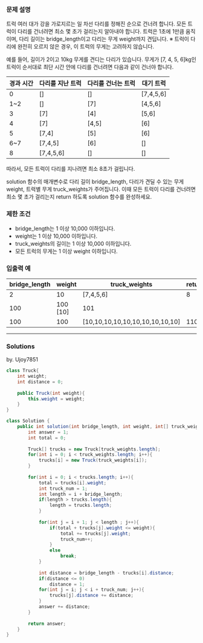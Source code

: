 ### 문제 설명
트럭 여러 대가 강을 가로지르는 일 차선 다리를 정해진 순으로 건너려 합니다. 모든 트럭이 다리를 건너려면 최소 몇 초가 걸리는지 알아내야 합니다. 트럭은 1초에 1만큼 움직이며, 다리 길이는 bridge_length이고 다리는 무게 weight까지 견딥니다.
※ 트럭이 다리에 완전히 오르지 않은 경우, 이 트럭의 무게는 고려하지 않습니다.

예를 들어, 길이가 2이고 10kg 무게를 견디는 다리가 있습니다. 무게가 [7, 4, 5, 6]kg인 트럭이 순서대로 최단 시간 안에 다리를 건너려면 다음과 같이 건너야 합니다.

|경과 시간	|다리를 지난 트럭	|다리를 건너는 트럭	|대기 트럭|
|--|--|--|--|
|0	|[]	|[]|	[7,4,5,6]|
|1~2	|[]|	[7]|	[4,5,6]|
|3	|[7]|	[4]|	[5,6]|
|4	|[7]|	[4,5]|	[6]|
|5	|[7,4]|	[5]|	[6]|
|6~7	|[7,4,5]|	[6]|	[]|
|8	|[7,4,5,6]|	[]|	[]|

따라서, 모든 트럭이 다리를 지나려면 최소 8초가 걸립니다.

solution 함수의 매개변수로 다리 길이 bridge_length, 다리가 견딜 수 있는 무게 weight, 트럭별 무게 truck_weights가 주어집니다. 이때 모든 트럭이 다리를 건너려면 최소 몇 초가 걸리는지 return 하도록 solution 함수를 완성하세요.

### 제한 조건
- bridge_length는 1 이상 10,000 이하입니다.
- weight는 1 이상 10,000 이하입니다.
- truck_weights의 길이는 1 이상 10,000 이하입니다.
- 모든 트럭의 무게는 1 이상 weight 이하입니다.

### 입출력 예
|bridge_length	|weight	|truck_weights|	return|
|--|--|--|--|
|2	|10	|[7,4,5,6]|	8|
|100|	100	[10]|	101|
|100|	100|	[10,10,10,10,10,10,10,10,10,10]|	110|

---
### Solutions

by. Ujoy7851

```java
class Truck{
    int weight;
    int distance = 0;
    
    public Truck(int weight){
        this.weight = weight;
    }
}

class Solution {
    public int solution(int bridge_length, int weight, int[] truck_weights) {
        int answer = 1;
        int total = 0;
        
        Truck[] trucks = new Truck[truck_weights.length];
        for(int i = 0; i < truck_weights.length; i++){
            trucks[i] = new Truck(truck_weights[i]);
        }
        
        for(int i = 0; i < trucks.length; i++){
            total = trucks[i].weight;
            int truck_num = 1;
            int length = i + bridge_length;
            if(length > trucks.length){
                length = trucks.length;
            }
            
            for(int j = i + 1; j < length ; j++){
                if(total + trucks[j].weight <= weight){
                    total += trucks[j].weight;
                    truck_num++;
                }
                else
                    break;
            }
            
            int distance = bridge_length - trucks[i].distance;
            if(distance <= 0)
                distance = 1;
            for(int j = i; j < i + truck_num; j++){
                trucks[j].distance += distance;
            }
            answer += distance;
        }
        
        return answer;
    }
}
```
